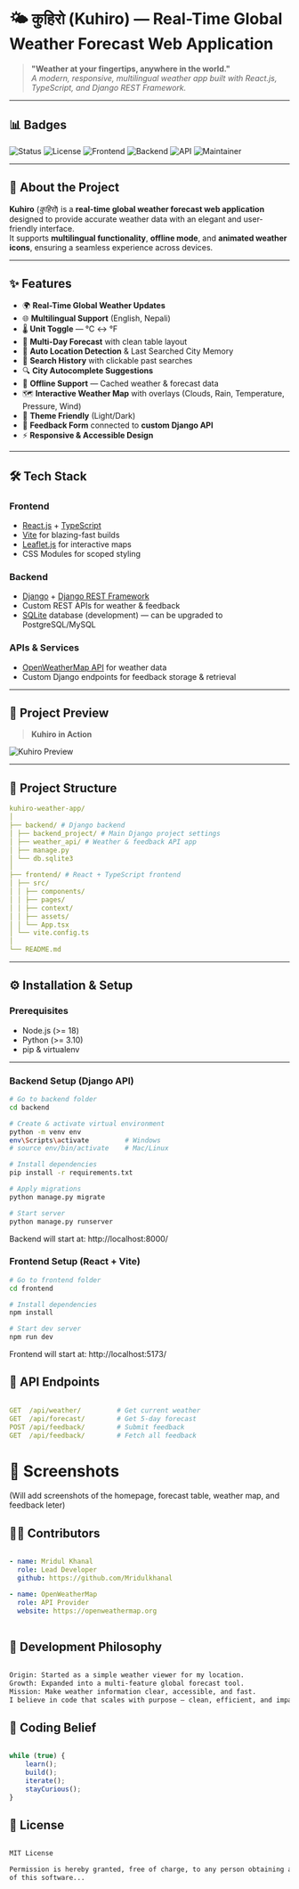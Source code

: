 ﻿# 🌤️ कुहिरो (Kuhiro) — Real-Time Global Weather Forecast Web Application

> **"Weather at your fingertips, anywhere in the world."**  
> _A modern, responsive, multilingual weather app built with React.js, TypeScript, and Django REST Framework._

---

## 📊 Badges

![Status](https://img.shields.io/badge/Status-Active-brightgreen?style=flat-square)
![License](https://img.shields.io/badge/License-MIT-blue?style=flat-square)
![Frontend](https://img.shields.io/badge/Frontend-React.js%20%2B%20TypeScript-blue?style=flat-square&logo=react)
![Backend](https://img.shields.io/badge/Backend-Django%20REST%20Framework-green?style=flat-square&logo=django)
![API](https://img.shields.io/badge/API-OpenWeatherMap-orange?style=flat-square)
![Maintainer](https://img.shields.io/badge/Maintainer-Mridul%20Khanal-purple?style=flat-square)

---

## 📖 About the Project

**Kuhiro** (_कुहिरो_) is a **real-time global weather forecast web application** designed to provide accurate weather data with an elegant and user-friendly interface.  
It supports **multilingual functionality**, **offline mode**, and **animated weather icons**, ensuring a seamless experience across devices.

---

## ✨ Features

- 🌍 **Real-Time Global Weather Updates**
- 🌐 **Multilingual Support** (English, Nepali)
- 🌡 **Unit Toggle** — °C ↔ °F
- 📅 **Multi-Day Forecast** with clean table layout
- 📍 **Auto Location Detection** & Last Searched City Memory
- 📜 **Search History** with clickable past searches
- 🔍 **City Autocomplete Suggestions**
- 📶 **Offline Support** — Cached weather & forecast data
- 🗺 **Interactive Weather Map** with overlays (Clouds, Rain, Temperature, Pressure, Wind)
- 🎨 **Theme Friendly** (Light/Dark)
- 💬 **Feedback Form** connected to **custom Django API**
- ⚡ **Responsive & Accessible Design**

---

## 🛠 Tech Stack

### **Frontend**
- [React.js](https://reactjs.org/) + [TypeScript](https://www.typescriptlang.org/)
- [Vite](https://vitejs.dev/) for blazing-fast builds
- [Leaflet.js](https://leafletjs.com/) for interactive maps
- CSS Modules for scoped styling

### **Backend**
- [Django](https://www.djangoproject.com/) + [Django REST Framework](https://www.django-rest-framework.org/)
- Custom REST APIs for weather & feedback
- [SQLite](https://www.sqlite.org/) database (development) — can be upgraded to PostgreSQL/MySQL

### **APIs & Services**
- [OpenWeatherMap API](https://openweathermap.org/api) for weather data
- Custom Django endpoints for feedback storage & retrieval

---
## 🎥 Project Preview

> **Kuhiro in Action**

![Kuhiro Preview](./frontend/src/assets/preview/kuhiro-demo.gif)  

---

## 📂 Project Structure
```yaml
kuhiro-weather-app/
│
├── backend/ # Django backend
│ ├── backend_project/ # Main Django project settings
│ ├── weather_api/ # Weather & feedback API app
│ ├── manage.py
│ └── db.sqlite3
│
├── frontend/ # React + TypeScript frontend
│ ├── src/
│ │ ├── components/
│ │ ├── pages/
│ │ ├── context/
│ │ ├── assets/
│ │ └── App.tsx
│ └── vite.config.ts
│
└── README.md
```
---

## ⚙️ Installation & Setup

### **Prerequisites**
- Node.js (>= 18)
- Python (>= 3.10)
- pip & virtualenv

---

### **Backend Setup (Django API)**
```bash
# Go to backend folder
cd backend

# Create & activate virtual environment
python -m venv env
env\Scripts\activate         # Windows
# source env/bin/activate    # Mac/Linux

# Install dependencies
pip install -r requirements.txt

# Apply migrations
python manage.py migrate

# Start server
python manage.py runserver
```
Backend will start at: http://localhost:8000/

### Frontend Setup (React + Vite)
```bash
# Go to frontend folder
cd frontend

# Install dependencies
npm install

# Start dev server
npm run dev

```
Frontend will start at: http://localhost:5173/

## 📡 API Endpoints
```yaml

GET  /api/weather/         # Get current weather
GET  /api/forecast/        # Get 5-day forecast
POST /api/feedback/        # Submit feedback
GET  /api/feedback/        # Fetch all feedback
```

# 📸 Screenshots
(Will add screenshots of the homepage, forecast table, weather map, and feedback leter)

## 👨‍💻 Contributors
```yaml

- name: Mridul Khanal
  role: Lead Developer
  github: https://github.com/Mridulkhanal

- name: OpenWeatherMap
  role: API Provider
  website: https://openweathermap.org
  
```
## 🧠 Development Philosophy
```txt

Origin: Started as a simple weather viewer for my location.
Growth: Expanded into a multi-feature global forecast tool.
Mission: Make weather information clear, accessible, and fast.
I believe in code that scales with purpose — clean, efficient, and impactful

```
## 🧬 Coding Belief
```js

while (true) {
    learn();
    build();
    iterate();
    stayCurious();
}
```

## 📜 License
```txt

MIT License

Permission is hereby granted, free of charge, to any person obtaining a copy
of this software...
